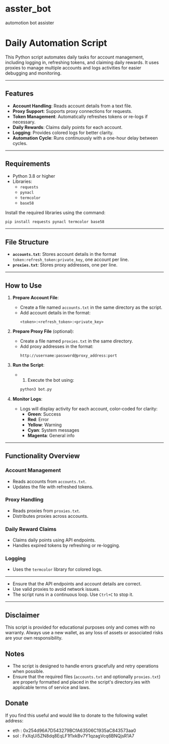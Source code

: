 # asster_bot
automotion bot assister

# Daily Automation Script

This Python script automates daily tasks for account management, including logging in, refreshing tokens, and claiming daily rewards. It uses proxies to manage multiple accounts and logs activities for easier debugging and monitoring.

---

## Features

- **Account Handling**: Reads account details from a text file.
- **Proxy Support**: Supports proxy connections for requests.
- **Token Management**: Automatically refreshes tokens or re-logs if necessary.
- **Daily Rewards**: Claims daily points for each account.
- **Logging**: Provides colored logs for better clarity.
- **Automation Cycle**: Runs continuously with a one-hour delay between cycles.
---

## Requirements

- Python 3.8 or higher
- Libraries:
  - `requests`
  - `pynacl`
  - `termcolor`
  - `base58`

Install the required libraries using the command:

```bash
pip install requests pynacl termcolor base58
```

---

## File Structure

- **`accounts.txt`**: Stores account details in the format `token:refresh_token:private_key`, one account per line.
- **`proxies.txt`**: Stores proxy addresses, one per line.

---

## How to Use

1. **Prepare Account File**:
   - Create a file named `accounts.txt` in the same directory as the script.
   - Add account details in the format:
     ```
     <token>:<refresh_token>:<private_key>
     ```

2. **Prepare Proxy File** (optional):
   - Create a file named `proxies.txt` in the same directory.
   - Add proxy addresses in the format:
     ```
     http://username:password@proxy_address:port
     ```

3. **Run the Script**:
   - 1. Execute the bot using:
     ```bash
     python3 bot.py 
     ```
   

4. **Monitor Logs**:
   - Logs will display activity for each account, color-coded for clarity:
     - **Green**: Success
     - **Red**: Error
     - **Yellow**: Warning
     - **Cyan**: System messages
     - **Magenta**: General info

---

## Functionality Overview

### Account Management
- Reads accounts from `accounts.txt`.
- Updates the file with refreshed tokens.

### Proxy Handling
- Reads proxies from `proxies.txt`.
- Distributes proxies across accounts.

### Daily Reward Claims
- Claims daily points using API endpoints.
- Handles expired tokens by refreshing or re-logging.

### Logging
- Uses the `termcolor` library for colored logs.

---

- Ensure that the API endpoints and account details are correct.
- Use valid proxies to avoid network issues.
- The script runs in a continuous loop. Use `Ctrl+C` to stop it.

---


## Disclaimer
This script is provided for educational purposes only and comes with no warranty. Always use a new wallet, as any loss of assets or associated risks are your own responsibility.

## Notes
- The script is designed to handle errors gracefully and retry operations when possible.
- Ensure that the required files (`accounts.txt` and optionally `proxies.txt`) are properly formatted and placed in the script's directory.ies with applicable terms of service and laws.


## Donate
If you find this useful and would like to donate to the following wallet address:
- eth : 0x254d96A7D543279BCfA63506C1935aC843573aa0
- sol : FxXqUi5ZN8dq8EqLF1f1xkBv7Y1qzagVcq6BNQjsR1A7